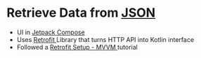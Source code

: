 <h1> Retrieve Data from <a href="https://fetch-hiring.s3.amazonaws.com/hiring.json"> JSON </a> </h1>

<ul>
  <li> UI in <a href="https://developer.android.com/jetpack/compose"> Jetpack Compose </a> </li>
  <li> Uses <a href="https://square.github.io/retrofit/"> Retrofit </a> Library that turns HTTP API into Kotlin interface </li>
  <li> Followed a <a href="https://youtu.be/bIVGIEMgc7Q"> Retrofit Setup - MVVM </a> tutorial </li>
</ul>
